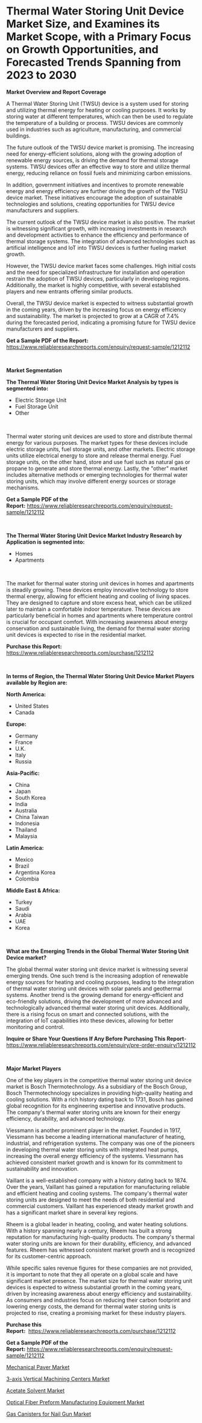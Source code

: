 <p><h1>Thermal Water Storing Unit Device Market Size, and Examines its Market Scope, with a Primary Focus on Growth Opportunities, and Forecasted Trends Spanning from 2023 to 2030</h1></p><p><strong>Market Overview and Report Coverage</strong></p>
<p><p>A Thermal Water Storing Unit (TWSU) device is a system used for storing and utilizing thermal energy for heating or cooling purposes. It works by storing water at different temperatures, which can then be used to regulate the temperature of a building or process. TWSU devices are commonly used in industries such as agriculture, manufacturing, and commercial buildings.</p><p>The future outlook of the TWSU device market is promising. The increasing need for energy-efficient solutions, along with the growing adoption of renewable energy sources, is driving the demand for thermal storage systems. TWSU devices offer an effective way to store and utilize thermal energy, reducing reliance on fossil fuels and minimizing carbon emissions.</p><p>In addition, government initiatives and incentives to promote renewable energy and energy efficiency are further driving the growth of the TWSU device market. These initiatives encourage the adoption of sustainable technologies and solutions, creating opportunities for TWSU device manufacturers and suppliers.</p><p>The current outlook of the TWSU device market is also positive. The market is witnessing significant growth, with increasing investments in research and development activities to enhance the efficiency and performance of thermal storage systems. The integration of advanced technologies such as artificial intelligence and IoT into TWSU devices is further fueling market growth.</p><p>However, the TWSU device market faces some challenges. High initial costs and the need for specialized infrastructure for installation and operation restrain the adoption of TWSU devices, particularly in developing regions. Additionally, the market is highly competitive, with several established players and new entrants offering similar products.</p><p>Overall, the TWSU device market is expected to witness substantial growth in the coming years, driven by the increasing focus on energy efficiency and sustainability. The market is projected to grow at a CAGR of 7.4% during the forecasted period, indicating a promising future for TWSU device manufacturers and suppliers.</p></p>
<p><strong>Get a Sample PDF of the Report:</strong> <a href="https://www.reliableresearchreports.com/enquiry/request-sample/1212112">https://www.reliableresearchreports.com/enquiry/request-sample/1212112</a></p>
<p>&nbsp;</p>
<p><strong>Market Segmentation</strong></p>
<p><strong>The Thermal Water Storing Unit Device Market Analysis by types is segmented into:</strong></p>
<p><ul><li>Electric Storage Unit</li><li>Fuel Storage Unit</li><li>Other</li></ul></p>
<p>&nbsp;</p>
<p><p>Thermal water storing unit devices are used to store and distribute thermal energy for various purposes. The market types for these devices include electric storage units, fuel storage units, and other markets. Electric storage units utilize electrical energy to store and release thermal energy. Fuel storage units, on the other hand, store and use fuel such as natural gas or propane to generate and store thermal energy. Lastly, the "other" market includes alternative methods or emerging technologies for thermal water storing units, which may involve different energy sources or storage mechanisms.</p></p>
<p><strong>Get a Sample PDF of the Report:</strong>&nbsp;<a href="https://www.reliableresearchreports.com/enquiry/request-sample/1212112">https://www.reliableresearchreports.com/enquiry/request-sample/1212112</a></p>
<p>&nbsp;</p>
<p><strong>The Thermal Water Storing Unit Device Market Industry Research by Application is segmented into:</strong></p>
<p><ul><li>Homes</li><li>Apartments</li></ul></p>
<p>&nbsp;</p>
<p><p>The market for thermal water storing unit devices in homes and apartments is steadily growing. These devices employ innovative technology to store thermal energy, allowing for efficient heating and cooling of living spaces. They are designed to capture and store excess heat, which can be utilized later to maintain a comfortable indoor temperature. These devices are particularly beneficial in homes and apartments where temperature control is crucial for occupant comfort. With increasing awareness about energy conservation and sustainable living, the demand for thermal water storing unit devices is expected to rise in the residential market.</p></p>
<p><strong>Purchase this Report:</strong>&nbsp; <a href="https://www.reliableresearchreports.com/purchase/1212112">https://www.reliableresearchreports.com/purchase/1212112</a></p>
<p>&nbsp;</p>
<p><strong>In terms of Region, the Thermal Water Storing Unit Device Market Players available by Region are:</strong></p>
<p>
    <p> <strong> North America: </strong>
        <ul>
            <li>United States</li>
            <li>Canada</li>
        </ul>
        </p> 
    <p> <strong> Europe: </strong>
        <ul>
            <li>Germany</li>
            <li>France</li>
            <li>U.K.</li>
            <li>Italy</li>
            <li>Russia</li>
        </ul>
        </p> 
    <p> <strong> Asia-Pacific: </strong>
        <ul>
            <li>China</li>
            <li>Japan</li>
            <li>South Korea</li>
            <li>India</li>
            <li>Australia</li>
            <li>China Taiwan</li>
            <li>Indonesia</li>
            <li>Thailand</li>
            <li>Malaysia</li>
        </ul>
        </p> 
    <p> <strong> Latin America: </strong>
        <ul>
            <li>Mexico</li>
            <li>Brazil</li>
            <li>Argentina Korea</li>
            <li>Colombia</li>
        </ul>
        </p> 
    <p> <strong> Middle East & Africa: </strong>
        <ul>
            <li>Turkey</li>
            <li>Saudi</li>
            <li>Arabia</li>
            <li>UAE</li>
            <li>Korea</li>
        </ul>
    </p>
    </p>
<p>&nbsp;</p>
<p><strong>What are the Emerging Trends in the Global Thermal Water Storing Unit Device market?</strong></p>
<p><p>The global thermal water storing unit device market is witnessing several emerging trends. One such trend is the increasing adoption of renewable energy sources for heating and cooling purposes, leading to the integration of thermal water storing unit devices with solar panels and geothermal systems. Another trend is the growing demand for energy-efficient and eco-friendly solutions, driving the development of more advanced and technologically advanced thermal water storing unit devices. Additionally, there is a rising focus on smart and connected solutions, with the integration of IoT capabilities into these devices, allowing for better monitoring and control.</p></p>
<p><strong>Inquire or Share Your Questions If Any Before Purchasing This Report</strong>- <a href="https://www.reliableresearchreports.com/enquiry/pre-order-enquiry/1212112">https://www.reliableresearchreports.com/enquiry/pre-order-enquiry/1212112</a></p>
<p>&nbsp;</p>
<p><strong>Major Market Players</strong></p>
<p><p>One of the key players in the competitive thermal water storing unit device market is Bosch Thermotechnology. As a subsidiary of the Bosch Group, Bosch Thermotechnology specializes in providing high-quality heating and cooling solutions. With a rich history dating back to 1731, Bosch has gained global recognition for its engineering expertise and innovative products. The company's thermal water storing units are known for their energy efficiency, durability, and advanced technology.</p><p>Viessmann is another prominent player in the market. Founded in 1917, Viessmann has become a leading international manufacturer of heating, industrial, and refrigeration systems. The company was one of the pioneers in developing thermal water storing units with integrated heat pumps, increasing the overall energy efficiency of the systems. Viessmann has achieved consistent market growth and is known for its commitment to sustainability and innovation.</p><p>Vaillant is a well-established company with a history dating back to 1874. Over the years, Vaillant has gained a reputation for manufacturing reliable and efficient heating and cooling systems. The company's thermal water storing units are designed to meet the needs of both residential and commercial customers. Vaillant has experienced steady market growth and has a significant market share in several key regions.</p><p>Rheem is a global leader in heating, cooling, and water heating solutions. With a history spanning nearly a century, Rheem has built a strong reputation for manufacturing high-quality products. The company's thermal water storing units are known for their durability, efficiency, and advanced features. Rheem has witnessed consistent market growth and is recognized for its customer-centric approach.</p><p>While specific sales revenue figures for these companies are not provided, it is important to note that they all operate on a global scale and have significant market presence. The market size for thermal water storing unit devices is expected to witness substantial growth in the coming years, driven by increasing awareness about energy efficiency and sustainability. As consumers and industries focus on reducing their carbon footprint and lowering energy costs, the demand for thermal water storing units is projected to rise, creating a promising market for these industry players.</p></p>
<p><strong>Purchase this Report:</strong>&nbsp;&nbsp;<a href="https://www.reliableresearchreports.com/purchase/1212112">https://www.reliableresearchreports.com/purchase/1212112</a></p>
<p></p>
<p><strong>Get a Sample PDF of the Report:</strong>&nbsp;<a href="https://www.reliableresearchreports.com/enquiry/request-sample/1212112">https://www.reliableresearchreports.com/enquiry/request-sample/1212112</a></p>
<p><p><a href="https://medium.com/@bernadetteball666/mechanical-paver-market-size-growth-forecast-2023-2030-8b14507caeaf">Mechanical Paver Market</a></p><p><a href="https://www.linkedin.com/pulse/3-axis-vertical-machining-centers-market-challenges-opportunities-qhrxe/">3-axis Vertical Machining Centers Market</a></p><p><a href="https://medium.com/@morgancrist1926/acetate-solvent-market-size-growth-forecast-2023-2030-0f1da5790b3c">Acetate Solvent Market</a></p><p><a href="https://www.linkedin.com/pulse/optical-fiber-preform-manufacturing-equipment-market-yxgge/">Optical Fiber Preform Manufacturing Equipment Market</a></p><p><a href="https://www.linkedin.com/pulse/gas-canisters-nail-gun-market-challenges-opportunities-growth-gqgfe/">Gas Canisters for Nail Gun Market</a></p></p>